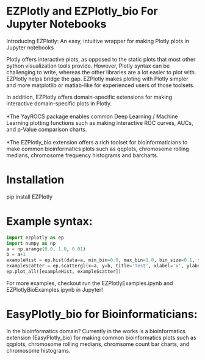 # EZPlotly and EZPlotly_bio For Jupyter Notebooks
Introducing EZPlotly: An easy, intuitive wrapper for making Plotly plots in Jupyter notebooks

Plotly offers interactive plots, as opposed to the static plots that most other python visualization tools provide. However, Plotly syntax can be challenging to write, whereas the other libraries are a lot easier to plot with. EZPlotly helps bridge the gap. EZPlotly makes ploting with Plotly simpler and more matplotlib or matlab-like for experienced users of those toolsets.

In addition, EZPlotly offers domain-specific extensions for making interactive domain-specific plots in Plotly. <br><br>
*The YayROCS package enables common Deep Learning / Machine Learning plotting functions such as making interactive ROC curves, AUCs, and p-Value comparison charts. <br><br>
*The EZPlotly_bio extension offers a rich toolset for bioinformaticians to make common bioinformatics plots such as qqplots, chromosome rolling medians, chromosome frequency histograms and barcharts. 

# Installation

pip install EZPlotly

# Example syntax:

```python
import ezplotly as ep
import numpy as np
a = np.arange(0.0, 1.0, 0.01)
b = a+1
exampleHist = ep.hist(data=a, min_bin=0.0, max_bin=1.0, bin_size=0.1, title='MyHistogram', xlabel='a')
exampleScatter = ep.scattergl(x=a, y=b, title='Test', xlabel='x', ylabel='y')
ep.plot_all([exampleHist, exampleScatter])
```

For more examples, checkout run the EZPlotlyExamples.ipynb and EZPlotlyBioExamples.ipynb in Jupyter!

# EasyPlotly_bio for Bioinformaticians:

In the bioinformatics domain? Currently in the works is a bioinformatics extension (EasyPlotly_bio) for making common bioinformatics plots such as qqplots, chromosome rolling medians, chromsome count bar charts, and chromosome histograms.
